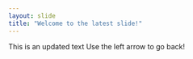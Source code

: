 ```yaml
---
layout: slide
title: "Welcome to the latest slide!"
---
```

This is an updated text
Use the left arrow to go back!